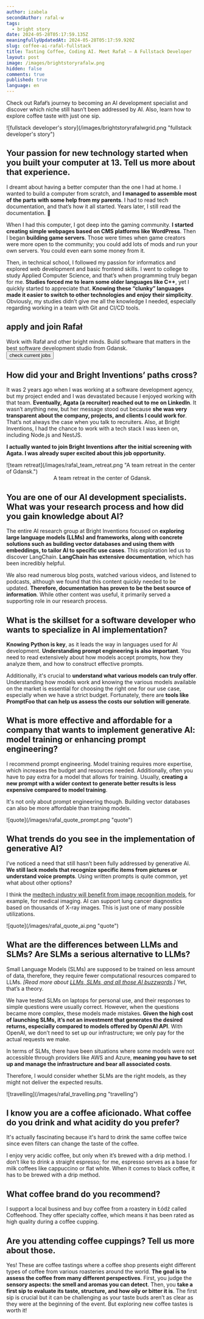 ```yaml
---
author: izabela
secondAuthor: rafal-w
tags:
  - bright story
date: 2024-05-28T05:17:59.135Z
meaningfullyUpdatedAt: 2024-05-28T05:17:59.920Z
slug: coffee-ai-rafal-fullstack
title: Tasting Coffee, Coding AI. Meet Rafał – A Fullstack Developer
layout: post
image: /images/brightstoryrafalw.png
hidden: false
comments: true
published: true
language: en
---
```

Check out Rafał’s journey to becoming an AI development specialist and discover which niche still hasn’t been addressed by AI. Also, learn how to explore coffee taste with just one sip.

<div className="image">![fullstack developer's story](/images/brightstoryrafalwgrid.png "fullstack developer's story")</div>

## Your passion for new technology started when you built your computer at 13. Tell us more about that experience.

I dreamt about having a better computer than the one I had at home. I wanted to build a computer from scratch, and **I managed to assemble most of the parts with some help from my parents**. I had to read tech documentation, and that’s how it all started. Years later, I still read the documentation. 🙂

When I had this computer, I got deep into the gaming community. **I started creating simple webpages based on CMS platforms like WordPress**. Then I began **building game servers**. Those were times when game creators were more open to the community; you could add lots of mods and run your own servers. You could even earn some money from it.

Then, in technical school, I followed my passion for informatics and explored web development and basic frontend skills. I went to college to study Applied Computer Science, and that’s when programming truly began for me. **Studies forced me to learn some older languages like C++**, yet I quickly started to appreciate that. **Knowing these “clunky” languages made it easier to switch to other technologies and enjoy their simplicity**. Obviously, my studies didn’t give me all the knowledge I needed, especially regarding working in a team with Git and CI/CD tools.

<div class='block-button'><h2>apply and join Rafał</h2><div>Work with Rafał and other bright minds. Build software that matters in the best software development studio from Gdansk.</div><a href="/career/"><button>check current jobs</button></a></div>

## How did your and Bright Inventions’ paths cross?

It was 2 years ago when I was working at a software development agency, but my project ended and I was devastated because I enjoyed working with that team. **Eventually, Agata (a recruiter) reached out to me on LinkedIn**. It wasn’t anything new, but her message stood out because **she was very transparent about the company, projects, and clients I could work for**. That’s not always the case when you talk to recruiters. Also, at Bright Inventions, I had the chance to work with a tech stack I was keen on, including Node.js and NestJS.

**I actually wanted to join Bright Inventions after the initial screening with Agata. I was already super excited about this job opportunity.**

<div className="image">![team retreat](/images/rafal_team_retreat.png "A team retreat in the center of Gdansk.")</div>

<center> A team retreat in the center of Gdansk. </center>

## You are one of our AI development specialists. What was your research process and how did you gain knowledge about AI?

The entire AI research group at Bright Inventions focused on **exploring large language models (LLMs) and frameworks, along with concrete solutions such as building vector databases and using them with embeddings, to tailor AI to specific use cases**. This exploration led us to discover LangChain. **LangChain has extensive documentation**, which has been incredibly helpful.

We also read numerous blog posts, watched various videos, and listened to podcasts, although we found that this content quickly needed to be updated. **Therefore, documentation has proven to be the best source of information**. While other content was useful, it primarily served a supporting role in our research process.

## What is the skillset for a software developer who wants to specialize in AI implementation?

**Knowing Python is key**, as it leads the way in languages used for AI development. **Understanding prompt engineering is also important**. You need to read extensively about how models accept prompts, how they analyze them, and how to construct effective prompts. 

Additionally, it's crucial to **understand what various models can truly offer**. Understanding how models work and knowing the various models available on the market is essential for choosing the right one for our use case, especially when we have a strict budget. Fortunately, there are **tools like PromptFoo that can help us assess the costs our solution will generate**.

## What is more effective and affordable for a company that wants to implement generative AI: model training or enhancing prompt engineering?

I recommend prompt engineering. Model training requires more expertise, which increases the budget and resources needed. Additionally, often you have to pay extra for a model that allows for training. Usually, **creating a new prompt with a wider context to generate better results is less expensive compared to model training**.

It's not only about prompt engineering though. Building vector databases can also be more affordable than training models.

<div className="image">![quote](/images/rafal_quote_prompt.png "quote")</div>

## What trends do you see in the implementation of generative AI?

I’ve noticed a need that still hasn’t been fully addressed by generative AI. **We still lack models that recognize specific items from pictures or understand voice prompts**. Using written prompts is quite common, yet what about other options?

I think the [medtech industry will benefit from image recognition models](/blog/top-trends-in-healthtech/#advanced-implementations-of-generative-ai-in-healthcare), for example, for medical imaging. AI can support lung cancer diagnostics based on thousands of X-ray images. This is just one of many possible utilizations.

<div className="image">![quote](/images/rafal_quote_ai.png "quote")</div>

## What are the differences between LLMs and SLMs? Are SLMs a serious alternative to LLMs?

Small Language Models (SLMs) are supposed to be trained on less amount of data, therefore, they require fewer computational resources compared to LLMs. *[Read more about [LLMs, SLMs, and all those AI buzzwords](/blog/ai-buzzwords-definitions/).]* Yet, that’s a theory.

We have tested SLMs on laptops for personal use, and their responses to simple questions were usually correct. However, when the questions became more complex, these models made mistakes. **Given the high cost of launching SLMs, it’s not an investment that generates the desired returns, especially compared to models offered by OpenAI API**. With OpenAI, we don’t need to set up our infrastructure; we only pay for the actual requests we make.

In terms of SLMs, there have been situations where some models were not accessible through providers like AWS and Azure, **meaning you have to set up and manage the infrastructure and bear all associated costs**.

Therefore, I would consider whether SLMs are the right models, as they might not deliver the expected results.

<div className="image">![travelling](/images/rafal_travelling.png "travelling")</div>

## I know you are a coffee aficionado. What coffee do you drink and what acidity do you prefer?

It's actually fascinating because it's hard to drink the same coffee twice since even filters can change the taste of the coffee.

I enjoy very acidic coffee, but only when it’s brewed with a drip method. I don’t like to drink a straight espresso; for me, espresso serves as a base for milk coffees like cappuccino or flat white. When it comes to black coffee, it has to be brewed with a drip method.

## What coffee brand do you recommend?

I support a local business and buy coffee from a roastery in Łódź called Coffeehood. They offer specialty coffee, which means it has been rated as high quality during a coffee cupping.

## Are you attending coffee cuppings? Tell us more about those.

Yes! These are coffee tastings where a coffee shop presents eight different types of coffee from various roasteries around the world. **The goal is to assess the coffee from many different perspectives**. First, you judge the **sensory aspects: the smell and aromas you can detect**. Then, you **take a first sip to evaluate its taste, structure, and how oily or bitter it is**. The first sip is crucial but it can be challenging as your taste buds aren’t as clear as they were at the beginning of the event. But exploring new coffee tastes is worth it!